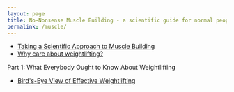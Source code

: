 ```yaml
---
layout: page
title: No-Nonsense Muscle Building - a scientific guide for normal people
permalink: /muscle/
---
```




- [Taking a Scientific Approach to Muscle Building](/scientific)
- [Why care about weightlifting?](/why-care)

Part 1: What Everybody Ought to Know About Weightlifting

- [Bird's-Eye View of Effective Weightlifting](/bird)